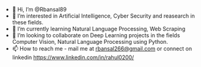 - 👋 Hi, I’m @Rbansal89
- 👀 I’m interested in Artificial Intelligence, Cyber Security and reasearch in these fields.
- 🌱 I’m currently learning Natural Language Processing, Web Scraping
- 💞️ I’m looking to collaborate on Deep Learning projects in the fields Computer Vision, Natural Language Processing using Python.
- 📫 How to reach me - mail me at rbansal266@gmail.com or connect on linkedin https://www.linkedin.com/in/rahul0200/

<!---
Rbansal89/Rbansal89 is a ✨ special ✨ repository because its `README.md` (this file) appears on your GitHub profile.
You can click the Preview link to take a look at your changes.
--->
